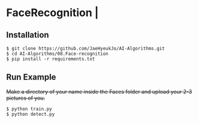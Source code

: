 # FaceRecognition            |

## Installation
    $ git clone https://github.com/JaeHyeukJo/AI-Algorithms.git
    $ cd AI-Algorithms/08.Face-recognition
    $ pip install -r requirements.txt

## Run Example

~~Make a directory of your name inside the Faces folder and upload your 2-3 pictures of you.~~
```
$ python train.py
$ python detect.py
```




